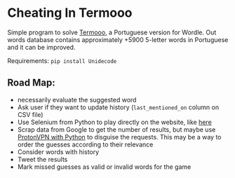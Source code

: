 # Cheating In Termooo

Simple program to solve [Termooo](https://newsbeezer.com/portugaleng/wordle-becomes-viral-and-there-is-already-a-portuguese-version-term-ooo/), a Portuguese version for Wordle.
Out words database contains approximately +5900 5-letter words in Portuguese and it can be improved.

Requirements: `pip install Unidecode`

Road Map:
-------
+ necessarily evaluate the suggested word 
+ Ask user if they want to update history (`last_mentioned_on` column on CSV file)
+ Use Selenium from Python to play directly on the website, like [here](https://stackoverflow.com/questions/30615157/sending-javascript-command-from-python-shell)
+ Scrap data from Google to get the number of results, but maybe use [ProtonVPN with Python](https://pypi.org/project/protonvpn-cli/) to disguise the requests. This may be a way to order the guesses according to their relevance
+ Consider words with history
+ Tweet the results
+ Mark missed guesses as valid or invalid words for the game
